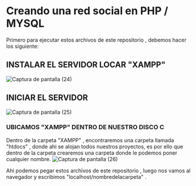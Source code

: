 # Creando una red social en PHP / MYSQL
Primero para ejecutar estos archivos de este repositorio , debemos hacer los siguiente:
## INSTALAR EL SERVIDOR LOCAR "XAMPP" 
![Captura de pantalla (24)](https://user-images.githubusercontent.com/54410742/63808306-41e36b80-c8e5-11e9-830f-f3e428e94d5e.png)
##  INICIAR EL SERVIDOR 
![Captura de pantalla (25)](https://user-images.githubusercontent.com/54410742/63808499-b4ece200-c8e5-11e9-9b87-025f4495f7d8.png)

### UBICAMOS "XAMPP" DENTRO DE NUESTRO DISCO  C 
Dentro de la carpeta "XAMPP" , encontraremos una carpeta llamada "htdocs" , donde ahi se alojan todos nuestros proyectos, es por ello que dentro de la carpeta crearemos una carpeta donde le podemos poner cualquier nombre.
![Captura de pantalla (26)](https://user-images.githubusercontent.com/54410742/63809134-237e6f80-c8e7-11e9-945d-0fd980dc75f0.png)


Ahi podemos pegar estos archivos de este repositorio , luego nos vamos al navegador y escribimos "localhost/nombredelacarpeta" .
